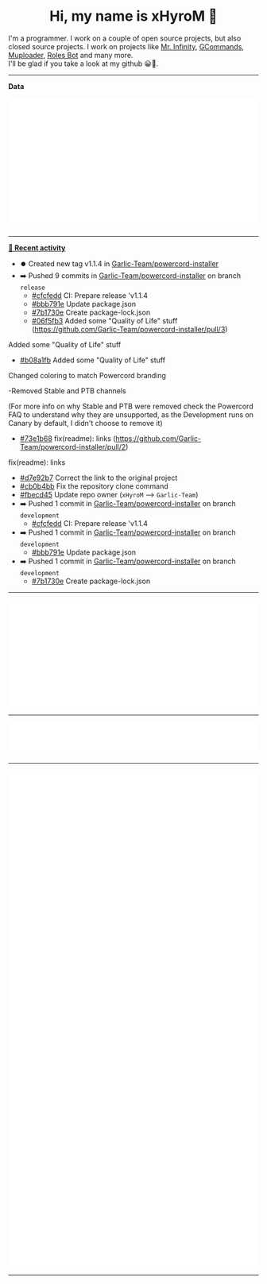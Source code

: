 <p align="center">
    <!-- <img src="https://avatars.githubusercontent.com/u/56601352" width="192" alt="hyro's pfp" /> -->
    <h1 align="center">Hi, my name is xHyroM 👋</h1>
</p>

I'm a programmer. I work on a couple of open source projects, but also closed source projects. I work on projects like [Mr. Infinity](https://discord.com/oauth2/authorize?client_id=720321585625694239&scope=bot%20applications.commands&permissions=8&redirect_uri=https://blobs.gq/imanager&prompt=consent&response_type=code), [GCommands](https://github.com/Garlic-Team/GCommands), [Muploader](https://github.com/xHyroM/Muploder), [Roles Bot](https://github.com/xHyroM/roles-bot) and many more.  
I'll be glad if you take a look at my github 😀👀.

___
**Data**

<img src="https://github.com/xHyroM/xHyroM/blob/master/.cache/base.svg">

___

**[📰 Recent activity](https://github.com/xHyroM)**
* ⏺️ Created new tag v1.1.4 in [Garlic-Team/powercord-installer](https://github.com/Garlic-Team/powercord-installer)
* ➡️ Pushed 9 commits in [Garlic-Team/powercord-installer](https://github.com/Garlic-Team/powercord-installer) on branch `release`
  * [#cfcfedd](https://github.com/Garlic-Team/powercord-installer/commit/cfcfedd) CI: Prepare release &#39;v1.1.4
  * [#bbb791e](https://github.com/Garlic-Team/powercord-installer/commit/bbb791e) Update package.json
  * [#7b1730e](https://github.com/Garlic-Team/powercord-installer/commit/7b1730e) Create package-lock.json
  * [#06f5fb3](https://github.com/Garlic-Team/powercord-installer/commit/06f5fb3) Added some &#34;Quality of Life&#34; stuff (https://github.com/Garlic-Team/powercord-installer/pull/3)

Added some &#34;Quality of Life&#34; stuff
  * [#b08a1fb](https://github.com/Garlic-Team/powercord-installer/commit/b08a1fb) Added some &#34;Quality of Life&#34; stuff

Changed coloring to match Powercord branding

-Removed Stable and PTB channels

(For more info on why Stable and PTB were removed check the Powercord FAQ  to understand why they are unsupported, as the Development runs on Canary by default, I didn&#39;t choose to remove it)
  * [#73e1b68](https://github.com/Garlic-Team/powercord-installer/commit/73e1b68) fix(readme): links (https://github.com/Garlic-Team/powercord-installer/pull/2)

fix(readme): links
  * [#d7e92b7](https://github.com/Garlic-Team/powercord-installer/commit/d7e92b7) Correct the link to the original project
  * [#cb0b4bb](https://github.com/Garlic-Team/powercord-installer/commit/cb0b4bb) Fix the repository clone command
  * [#fbecd45](https://github.com/Garlic-Team/powercord-installer/commit/fbecd45) Update repo owner (`xHyroM` –&gt; `Garlic-Team`)
* ➡️ Pushed 1 commit in [Garlic-Team/powercord-installer](https://github.com/Garlic-Team/powercord-installer) on branch `development`
  * [#cfcfedd](https://github.com/Garlic-Team/powercord-installer/commit/cfcfedd) CI: Prepare release &#39;v1.1.4
* ➡️ Pushed 1 commit in [Garlic-Team/powercord-installer](https://github.com/Garlic-Team/powercord-installer) on branch `development`
  * [#bbb791e](https://github.com/Garlic-Team/powercord-installer/commit/bbb791e) Update package.json
* ➡️ Pushed 1 commit in [Garlic-Team/powercord-installer](https://github.com/Garlic-Team/powercord-installer) on branch `development`
  * [#7b1730e](https://github.com/Garlic-Team/powercord-installer/commit/7b1730e) Create package-lock.json


___

<img src="https://github.com/xHyroM/xHyroM/blob/master/.cache/isocalendar.svg">

___

<img src="https://github.com/xHyroM/xHyroM/blob/master/.cache/languages.svg">

___

<img src="https://github.com/xHyroM/xHyroM/blob/master/.cache/achievements.svg">

___
